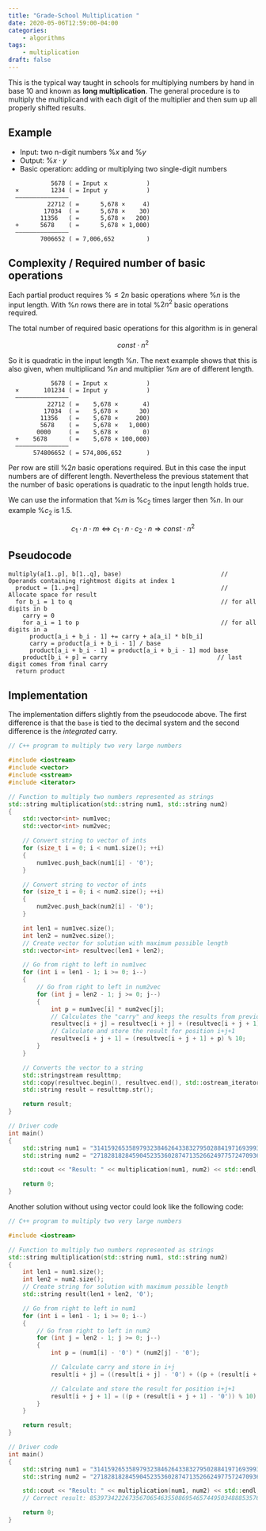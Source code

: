 ```yaml
---
title: "Grade-School Multiplication "
date: 2020-05-06T12:59:00-04:00
categories:
    - algorithms
tags:
    - multiplication
draft: false
---
```


This is the typical way taught in schools for multiplying numbers by hand in base 10 and known as **long multiplication**. The general procedure is to multiply the multiplicand with each digit of the multiplier and then sum up all properly shifted results. 

## Example

- Input: two n-digit numbers %$x%$ and %$y%$
- Output: %$x \cdot y%$
- Basic operation: adding or multiplying two single-digit numbers

```plaintext
            5678 ( = Input x           )
  ×         1234 ( = Input y           )
  ———————————————
           22712 ( =      5,678 ×     4)
          17034  ( =      5,678 ×    30)
         11356   ( =      5,678 ×   200)
  +      5678    ( =      5,678 × 1,000)
  ———————————————
         7006652 ( = 7,006,652         )
```

## Complexity / Required number of basic operations

Each partial product requires %$\leq 2n%$ basic operations where %$n%$ is the input length. With %$n%$ rows there are in total %$2n^2%$ basic operations required.

The total number of required basic operations for this algorithm is in general

$$
const \cdot n^2
$$

So it is quadratic in the input length %$n%$. The next example shows that this is also given, when multiplicand %$n%$ and multiplier %$m%$ are of different length.

```plaintext
            5678 ( = Input x           )
  ×       101234 ( = Input y           )
  ———————————————
           22712 ( =    5,678 ×       4) 
          17034  ( =    5,678 ×      30)
         11356   ( =    5,678 ×     200)
         5678    ( =    5,678 ×   1,000)
        0000     ( =    5,678 ×       0) 
  +    5678      ( =    5,678 × 100,000)
  ———————————————
       574806652 ( = 574,806,652       )
```

Per row are still %$2n%$ basic operations required. But in this case the input numbers are of different length. Nevertheless the previous statement that the number of basic operations is quadratic to the input length holds true.

We can use the information that %$m%$ is %$c_2%$ times larger then %$n%$. In our example %$c_2%$ is 1.5. 

$$
c_1 \cdot n \cdot m \Leftrightarrow c_1 \cdot n \cdot c_2 \cdot n \Rightarrow const \cdot n^2
$$

## Pseudocode

```plaintext
multiply(a[1..p], b[1..q], base)                            // Operands containing rightmost digits at index 1
  product = [1..p+q]                                        // Allocate space for result
  for b_i = 1 to q                                          // for all digits in b
    carry = 0
    for a_i = 1 to p                                        // for all digits in a
      product[a_i + b_i - 1] += carry + a[a_i] * b[b_i]
      carry = product[a_i + b_i - 1] / base
      product[a_i + b_i - 1] = product[a_i + b_i - 1] mod base
    product[b_i + p] = carry                               // last digit comes from final carry
  return product
```

## Implementation

The implementation differs slightly from the pseudocode above. The first difference is that the `base` is tied to the decimal system and the second difference is the _integrated_ carry.

```cpp
// C++ program to multiply two very large numbers

#include <iostream>
#include <vector>
#include <sstream>
#include <iterator>

// Function to multiply two numbers represented as strings
std::string multiplication(std::string num1, std::string num2)
{
    std::vector<int> num1vec;
    std::vector<int> num2vec;

    // Convert string to vector of ints
    for (size_t i = 0; i < num1.size(); ++i)
    {
        num1vec.push_back(num1[i] - '0');
    }

    // Convert string to vector of ints
    for (size_t i = 0; i < num2.size(); ++i)
    {
        num2vec.push_back(num2[i] - '0');
    }

    int len1 = num1vec.size();
    int len2 = num2vec.size();
    // Create vector for solution with maximum possible length
    std::vector<int> resultvec(len1 + len2);

    // Go from right to left in num1vec
    for (int i = len1 - 1; i >= 0; i--)
    {
        // Go from right to left in num2vec
        for (int j = len2 - 1; j >= 0; j--)
        {
            int p = num1vec[i] * num2vec[j];
            // Calculates the "carry" and keeps the results from previous calculations in mind
            resultvec[i + j] = resultvec[i + j] + (resultvec[i + j + 1] + p) / 10;
            // Calculate and store the result for position i+j+1
            resultvec[i + j + 1] = (resultvec[i + j + 1] + p) % 10;
        }
    }

    // Converts the vector to a string
    std::stringstream resulttmp;
    std::copy(resultvec.begin(), resultvec.end(), std::ostream_iterator<int>(resulttmp, ""));
    std::string result = resulttmp.str();

    return result;
}

// Driver code
int main()
{
    std::string num1 = "3141592653589793238462643383279502884197169399375105820974944592";
    std::string num2 = "2718281828459045235360287471352662497757247093699959574966967627";

    std::cout << "Result: " << multiplication(num1, num2) << std::endl;

    return 0;
}
```

Another solution without using vector could look like the following code:

```cpp
// C++ program to multiply two very large numbers

#include <iostream>

// Function to multiply two numbers represented as strings
std::string multiplication(std::string num1, std::string num2)
{
    int len1 = num1.size();
    int len2 = num2.size();
    // Create string for solution with maximum possible length
    std::string result(len1 + len2, '0');

    // Go from right to left in num1
    for (int i = len1 - 1; i >= 0; i--)
    {
        // Go from right to left in num2
        for (int j = len2 - 1; j >= 0; j--)
        {
            int p = (num1[i] - '0') * (num2[j] - '0');

            // Calculate carry and store in i+j
            result[i + j] = ((result[i + j] - '0') + ((p + (result[i + j + 1] - '0')) / 10)) + '0';

            // Calculate and store the result for position i+j+1
            result[i + j + 1] = ((p + (result[i + j + 1] - '0')) % 10) + '0';
        }
    }

    return result;
}

// Driver code
int main()
{
    std::string num1 = "3141592653589793238462643383279502884197169399375105820974944592";
    std::string num2 = "2718281828459045235360287471352662497757247093699959574966967627";

    std::cout << "Result: " << multiplication(num1, num2) << std::endl;
    // Correct result: 8539734222673567065463550869546574495034888535765114961879601127067743044893204848617875072216249073013374895871952806582723184

    return 0;
}
```
